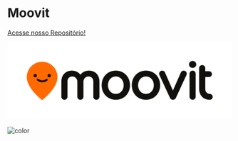 # Moovit

[Acesse nosso Repositório!](https://github.com/Requisitos-de-Software/2022.1-Grupo-01)

<!-- background image -->

![logo_cover](_media/Moovit_Logo-primary.png)

<!-- background color -->

![color](#e96b15)
